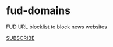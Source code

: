 # fud-domains
FUD URL blocklist to block news websites

[SUBSCRIBE](https://subscribe.adblockplus.org/?location=https%3A%2F%2Fraw.githubusercontent.com%2Fdmitry-markin%2Ffud-domains%2Fmaster%2Fblocklist.txt&title=Websites%20spreading%20fear%2C%20uncertainty%2C%20and%20doubt)
